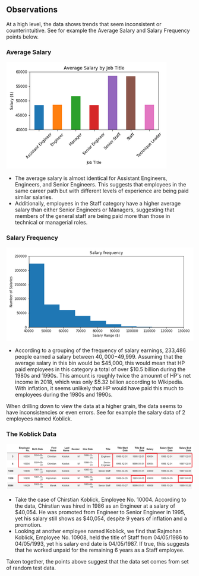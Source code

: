 ## Observations

At a high level, the data shows trends that seem inconsistent or counterintuitive. See for example the Average Salary and Salary Frequency points below.

### Average Salary
![Average_Salary_by_Title](Images/Average_Salary_by_Title.png)
* The average salary is almost identical for Assistant Engineers, Engineers, and Senior Engineers. This suggests that employees in the same career path but with different levels of experience are being paid similar salaries. 
* Additionally, employees in the Staff category have a higher average salary than either Senior Engineers or Managers, suggesting that members of the general staff are being paid more than those in technical or managerial roles. 

### Salary Frequency
![Salary_Frequency.png](Images/Salary_Frequency.png)
* According to a grouping of the frequency of salary earnings, 233,486 people earned a salary between $40,000-$49,999. Assuming that the average salary in this bin would be $45,000, this would mean that HP paid employees in this category a total of over $‭10.5 billion‬ during the 1980s and 1990s. This amount is roughly twice the amounnt of HP's net income in 2018, which was only $5.32 billion according to Wikipedia. With inflation, it seems unlikely that HP would have paid this much to employees during the 1980s and 1990s.

When drilling down to view the data at a higher grain, the data seems to have inconsistencies or even errors. See for example the salary data of 2 employees named Koblick. 

### The Koblick Data
![Koblick_data.png](Images/Koblick_data.png)
* Take the case of Chirstian Koblick, Employee No. 10004. According to the data, Chirstian was hired in 1986 as an Engineer at a salary of $40,054. He was promoted from Engineer to Senior Engineer in 1995, yet his salary still shows as $40,054, despite 9 years of inflation and a promotion. 
* Looking at another employee named Koblick, we find that Rajmohan Koblick, Employee No. 10908, held the title of Staff from 04/05/1986 to 04/05/1993, yet his salary end date is 04/05/1987. If true, this suggests that he worked unpaid for the remaining 6 years as a Staff employee.

Taken together, the points above suggest that the data set comes from set of random test data.